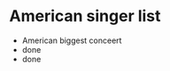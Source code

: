 # American singer list


<ul>
  <li>American biggest conceert</li>
  <li>done</li>
  <li>done</li>
 
</ul>
